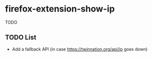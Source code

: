# firefox-extension-show-ip

TODO

## TODO List

- Add a fallback API (in case https://twinnation.org/api/ip goes down)
